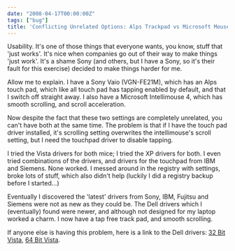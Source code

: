 ```yaml
---
date: "2008-04-17T00:00:00Z"
tags: ["bug"]
title: 'Conflicting Unrelated Options: Alps Trackpad vs Microsoft Mouse'
---
```


Usability.  It's one of those things that everyone wants, you know, stuff that 'just works'.  It's nice when companies go out of their way to make things 'just work'.  It's a shame Sony (and others, but I have a Sony, so it's their fault for this exercise) decided to make things harder for me.

Allow me to explain.  I have a Sony Vaio (VGN-FE21M), which has an Alps touch pad, which like all touch pad has tapping enabled by default, and that I switch off straight away.  I also have a Microsoft Intellimouse 4, which has smooth scrolling, and scroll acceleration.

Now despite the fact that these two settings are completely unrelated, you can't have both at the same time.  The problem is that if I have the touch pad driver installed, it's scrolling setting overwrites the intellimouse's scroll setting, but I need the touchpad driver to disable tapping.

I tried the Vista drivers for both mice; I tried the XP drivers for both.  I even tried combinations of the drivers, and drivers for the touchpad from IBM and Siemens.  None worked.  I messed around in the registry with settings, broke lots of stuff, which also didn't help (luckily I did a registry backup before I started...)

Eventually I discovered the 'latest' drivers from Sony, IBM, Fujitsu and Siemens were not as new as they could be.  The Dell drivers which I (eventually) found were newer, and although not designed for my laptop worked a charm.  I now have a tap free track pad, and smooth scrolling.

If anyone else is having this problem, here  is a link to the Dell drivers: [32 Bit Vista][32-bit], [64 Bit Vista][64-bit].


[32-bit]: http://support.us.dell.com/support/downloads/download.aspx?c=us&l=en&s=gen&releaseid=R140031&formatcnt=1&libid=0&fileid=187207
[64-bit]: http://support.us.dell.com/support/downloads/download.aspx?c=us&l=en&s=gen&releaseid=R140029&formatcnt=1&libid=0&fileid=187206